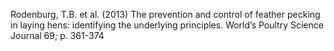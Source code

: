 Rodenburg, T.B. et al. (2013) The prevention and control of feather pecking in laying hens: identifying the underlying principles. World’s Poultry Science Journal 69; p. 361-374